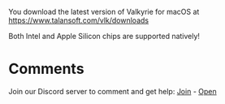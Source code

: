 You download the latest version of Valkyrie for macOS at https://www.talansoft.com/vlk/downloads

Both Intel and Apple Silicon chips are supported natively!

# Comments

Join our Discord server to comment and get help: <a href="https://discord.gg/ZuBJtpN4Ce">Join</a> - <a class='btn btn-success' href='https://discord.com/channels/739876867854827582' target='_blank'>Open</a>